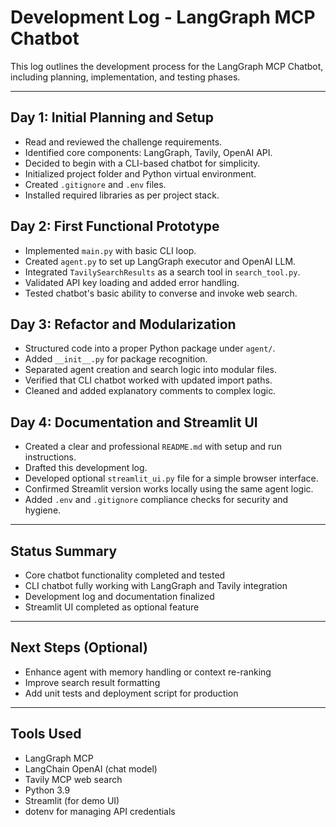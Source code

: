 # Development Log - LangGraph MCP Chatbot

This log outlines the development process for the LangGraph MCP Chatbot, including planning, implementation, and testing phases.

---

## Day 1: Initial Planning and Setup

- Read and reviewed the challenge requirements.
- Identified core components: LangGraph, Tavily, OpenAI API.
- Decided to begin with a CLI-based chatbot for simplicity.
- Initialized project folder and Python virtual environment.
- Created `.gitignore` and `.env` files.
- Installed required libraries as per project stack.

## Day 2: First Functional Prototype

- Implemented `main.py` with basic CLI loop.
- Created `agent.py` to set up LangGraph executor and OpenAI LLM.
- Integrated `TavilySearchResults` as a search tool in `search_tool.py`.
- Validated API key loading and added error handling.
- Tested chatbot's basic ability to converse and invoke web search.

## Day 3: Refactor and Modularization

- Structured code into a proper Python package under `agent/`.
- Added `__init__.py` for package recognition.
- Separated agent creation and search logic into modular files.
- Verified that CLI chatbot worked with updated import paths.
- Cleaned and added explanatory comments to complex logic.

## Day 4: Documentation and Streamlit UI

- Created a clear and professional `README.md` with setup and run instructions.
- Drafted this development log.
- Developed optional `streamlit_ui.py` file for a simple browser interface.
- Confirmed Streamlit version works locally using the same agent logic.
- Added `.env` and `.gitignore` compliance checks for security and hygiene.

---

## Status Summary

- Core chatbot functionality completed and tested
- CLI chatbot fully working with LangGraph and Tavily integration
- Development log and documentation finalized
- Streamlit UI completed as optional feature

---

## Next Steps (Optional)

- Enhance agent with memory handling or context re-ranking
- Improve search result formatting
- Add unit tests and deployment script for production

---

## Tools Used

- LangGraph MCP
- LangChain OpenAI (chat model)
- Tavily MCP web search
- Python 3.9
- Streamlit (for demo UI)
- dotenv for managing API credentials